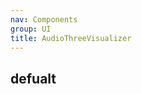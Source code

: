 ```yaml
---
nav: Components
group: UI
title: AudioThreeVisualizer
---
```


## defualt

<code src="./demos/index.tsx" nopadding></code>
